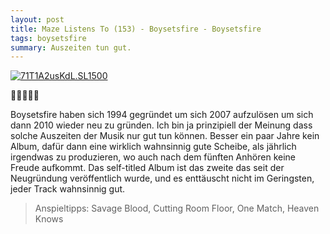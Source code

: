 ```yaml
---
layout: post
title: Maze Listens To (153) - Boysetsfire - Boysetsfire
tags: boysetsfire
summary: Auszeiten tun gut.
---
```

[![71T1A2usKdL._SL1500_](/uploads/2015/11/71T1A2usKdL._SL1500_-300x300.jpg)](https://itun.es/at/sHZ_8)

🤘🤘🤘🤘🤘

Boysetsfire haben sich 1994 gegründet um sich 2007 aufzulösen um sich dann 2010 wieder neu zu gründen. Ich bin ja prinzipiell der Meinung dass solche Auszeiten der Musik nur gut tun können. Besser ein paar Jahre kein Album, dafür dann eine wirklich wahnsinnig gute Scheibe, als jährlich irgendwas zu produzieren, wo auch nach dem fünften Anhören keine Freude aufkommt. Das self-titled Album ist das zweite das seit der Neugründung veröffentlich wurde, und es enttäuscht nicht im Geringsten, jeder Track wahnsinnig gut.

> Anspieltipps: Savage Blood, Cutting Room Floor, One Match, Heaven Knows